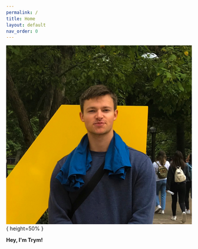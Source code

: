 ```yaml
---
permalink: /
title: Home
layout: default
nav_order: 0
---
```


![Image](/assets/images/trym.png){ height=50% }


**Hey, I'm Trym!**
